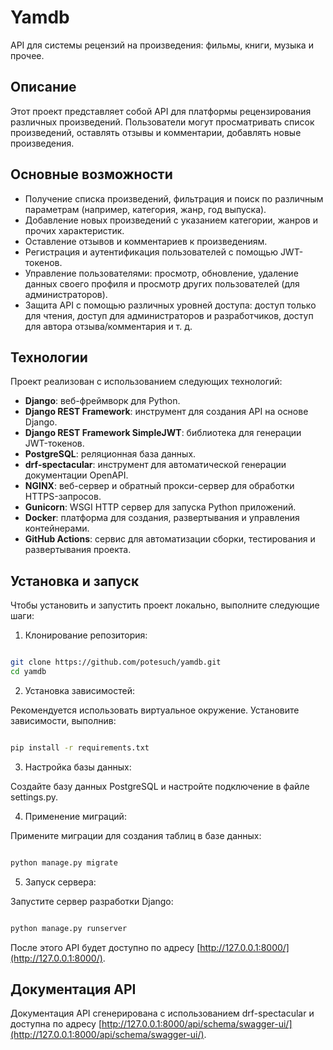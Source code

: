 # Yamdb

API для системы рецензий на произведения: фильмы, книги, музыка и прочее.

## Описание

Этот проект представляет собой API для платформы рецензирования различных произведений. Пользователи могут просматривать список произведений, оставлять отзывы и комментарии, добавлять новые произведения.

## Основные возможности

- Получение списка произведений, фильтрация и поиск по различным параметрам (например, категория, жанр, год выпуска).
- Добавление новых произведений с указанием категории, жанров и прочих характеристик.
- Оставление отзывов и комментариев к произведениям.
- Регистрация и аутентификация пользователей с помощью JWT-токенов.
- Управление пользователями: просмотр, обновление, удаление данных своего профиля и просмотр других пользователей (для администраторов).
- Защита API с помощью различных уровней доступа: доступ только для чтения, доступ для администраторов и разработчиков, доступ для автора отзыва/комментария и т. д.

## Технологии

Проект реализован с использованием следующих технологий:

- **Django**: веб-фреймворк для Python.
- **Django REST Framework**: инструмент для создания API на основе Django.
- **Django REST Framework SimpleJWT**: библиотека для генерации JWT-токенов.
- **PostgreSQL**: реляционная база данных.
- **drf-spectacular**: инструмент для автоматической генерации документации OpenAPI.
- **NGINX**: веб-сервер и обратный прокси-сервер для обработки HTTPS-запросов.
- **Gunicorn**: WSGI HTTP сервер для запуска Python приложений.
- **Docker**: платформа для создания, развертывания и управления контейнерами.
- **GitHub Actions**: сервис для автоматизации сборки, тестирования и развертывания проекта.

## Установка и запуск

Чтобы установить и запустить проект локально, выполните следующие шаги:

1. Клонирование репозитория:

``` sh

git clone https://github.com/potesuch/yamdb.git
cd yamdb
```

2. Установка зависимостей:

Рекомендуется использовать виртуальное окружение. Установите зависимости, выполнив:

``` sh

pip install -r requirements.txt
```

3. Настройка базы данных:

Создайте базу данных PostgreSQL и настройте подключение в файле settings.py.

4. Применение миграций:

Примените миграции для создания таблиц в базе данных:

``` sh

python manage.py migrate
```

5. Запуск сервера:

Запустите сервер разработки Django:

``` sh

python manage.py runserver
```

После этого API будет доступно по адресу [http://127.0.0.1:8000/](http://127.0.0.1:8000/).

## Документация API

Документация API сгенерирована с использованием drf-spectacular и доступна по адресу [http://127.0.0.1:8000/api/schema/swagger-ui/](http://127.0.0.1:8000/api/schema/swagger-ui/).

